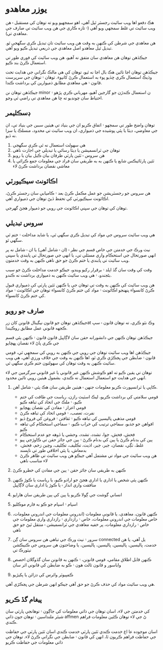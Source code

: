# يوزر معاهدو

هڪ دفعو اها ويب سائيٽ رجسٽر ٿيل آهي، اهو سمجهيو ويو ته توهان کي مستقبل ۾ هن ويب سائيٽ تي غلط سمجهي ويو آهي (۽ تازه ڪاري جي هن ويب سائيٽ تي صارف جي معاهدي تي).

هن معاهدي جي شرطن کي ڪنهن به وقت هن ويب سائيٽ تان تبديل ڪري سگهجي ٿو. تبديل ٿيل معاهدو اصل معاهدي جي ذريعي تبديل ڪيو ويو آهي.

جيڪڏهن توهان هن معاهدي سان متفق نه آهيو، هن ويب سائيٽ کي فوري طور تي استعمال ڪرڻ بند ڪيو.

جيڪڏهن توهان اڃا تائين هڪ بال اڃا نه ٿيو، توهان کي هي مالڪ نگراني جي هدايت تحت وڌيڪ استعمال ڪري ڇڏيو پوء به استعمال ڪرڻ کانپوء. توهان ۽ توهان جي سرپرست قانون ۽ هي معاهدي مطابق ذميوارين کي برداشت ڪندا.

جيڪڏهن توهان نن minor ن استعمال ڪندڙن جو گارجين آهيو، مهرباني ڪري پڙهو ۽ احتياط سان چونڊيو ته ڇا هن معاهدي تي راضي ٿي وڃو.

## ڊسڪليمر

توهان واضح طور تي سمجھو ۽ اتفاق ڪريو ان جي بنياد تي هيٺين سببن جي بنياد تي، ان جي معاوضي، ڊيٽا يا ٻئي پوشيده جي ذميواري، ان ويب سائيٽ تي محدود، منسلڪ يا سزا نه ڏيو.

1. هي سهولت استعمال نه ٿي ڪري سگهجي
1. توهان جي ٽرانسميشن يا ڊيٽا رسائي يا تبديلي جي اجازت ناهي
1. ھن سروس ۾ ٽئين پارٽي طرفان بيان ڪيل بيان يا رويو
1. ٽئين پارٽائيڪس شايع يا ڪنهن به به طريقي سان فراڊ جي معلومات جمع ڪرائي يا معاشي نقصان برداشت ڪرڻ لاء

## اڪائونٽ سيڪيورٽي

هن سروس جو رجسٽريشن جو عمل مڪمل ڪرڻ بعد ۽ ڪاميابي سان رجسٽر ڪرڻ، اڪائونٽ سيڪيورٽي کي تحفظ ڏيڻ توهان جي ذميواري آهي.

توهان کي توهان جي سڀني اڪائونٽ جي رويي جو ذميوار هجڻ گهرجي.

## سروس تبديلي

هي ويب سائيٽ سروس جي مواد کي تبديل ڪري سگهي ٿي، يا شايد مداخلت ۽ ختم ٿي سگهي ٿو.

نيٽ ورڪ جي خدمتن جي خاص قسم جي نظر ۾ (ان ۾ شامل آهي) يا ان ۾ شامل نه پر انهي صورتحال جي استحڪام واري مسئلي تي، يا انهي جي صورتحال تي پابندي يا سڀني ويب سائيٽ تي پابندي يا ختم ڪرڻ جو حق ناهي ڪنهن به وقت خدمتون.

وقت کي وقت سان گڏ اپلڊ ۽ برقرار رکيو ويندو، جيڪو خدمت مداخلت ڪرڻ جو سبب بڻجندو، ۽ هي ويب سائيٽ ڪنهن به ذميواري برداشت نه ڪندو.

هن ويب سائيٽ کي ڪنهن به وقت تي توهان جي يا ڪنهن ٽئين پارٽي کي ذميواري قبول ڪرڻ کانسواء پنهنجو اڪائونٽ ۽ مواد کي ختم ڪرڻ کانسواء توهان جي اڪائونٽ ۽ مواد کي ختم ڪرڻ کانسواء.

## صارف جو رويو

جيڪڏهن توهان جو قانون نيگينال قانونن کان زرat وڪ نٿو ڪري، ته توهان قانون ۾ سڀ ڪجهه قانوني عمل مطابق روڪيندا.

جيڪڏهن توهان ڪنهن جي دانشورانه حقن سان لاڳاپيل قانون قانون ۽ ڪنهن ٻئي قسم جي ڪري پاڻ لاء نقصان پهچايو

جيڪڏهن اها ويب سائيٽ توهان جي رويي جي ڪنهن به رويي کي سمجهي ٿي، قومي قانون ۽ ضابطن جي ڀڃڪڙي ڪري ٿو، اها ڪنهن به وقت جي خلاف ورزي آهي، هي ويب سائيٽ ڪنهن به وقت توهان کي سهولتون ختم ڪري سگهي ٿي.

توهان تي يقين ڪيو ته اهو ڪوشش ڪنهن غير قانوني يا غير قانوني سرگرمين جي لاء انهي جي هدايت جو استعمال استعمال نه ڪندي، بشمول هيٺين رويي تائين محدود.

1. ڪاپي يا ٽرانسپورٽ ڪريو معلومات جنهن ۾ هيٺين طريقن سان هڪ ٻئي ۾ شامل آهن.

   * قومي سلامتي کي برداشت ڪريو، ليڪ اسٽيٽ رازن، رياست جي طاقت کي ختم ڪيو، ۽ ملڪ جي اتحاد کي تباهه ڪيو
   * قومي اعزاز ۽ مفادن کي نقصان پهچايو
   * نفرت، تعصب، ۽ قومي اتحاد کي تباهه ڪرڻ
   * قومي مذهبي پاليسين کي تباهه ڪيو ۽ ثقافتن ۽ فروغن کي فروغ ڏيو
   * افواهن جو جذبو، سماجي ترتيب کي خراب ڪيو، ۽ سماجي استحڪام کي تباهه ڪيو
   * فحش، فحش، جوا، تشدد، تشدد، وحشي يا ڏوهه جو عدم استحڪام
   * ٻين کي بدنام ڪرڻ يا ٻين کي بدنام ڪرڻ ۽ ٻين جي جائز حقن تي ڪاوڙجي پيو
   * غلط، ٺڳي، نقصان، جبر، جبر، اذيت، تڪليف، تڪليف، وچين زخم، فحش، بدمعاش، يا ٻئي اخلاقي طور تي ناپسند
   * هن ويب سائيٽ جي مواد تي مشتمل آهي جيڪو هن ويب سائيٽ تي ظاهر ڪرڻ لاء مناسب ناهي

1. ڪنهن به طريقي سان جائز حقن ۽ ٻين جي مفادن کي خطرو ڪرڻ
1. ڪنهن ٻئي شخص يا اداري يا اداري هجڻ جو ارادو ڪيو، يا رياست يا ڪوڙ ڪنهن منافقت واري انداز ۾ يا ڪوڙ يا اداري سان لاڳاپيل
1. انساني گوشت جي ڳولا ڪريو يا ٻين کي ٻين طريقن سان هارايو
1. اسپام ۽ اسپام جو ڪو به فارم موڪليو
1. ڪنهن قانون، معاهدي، يا قانوني معلومات (اندروني معلومات جي اندروني معلومات، خاص معلومات جي اندروني معلومات، خاص ۽ رازداري ۽ رازداري واري معلومات جي خاص ۽ رازداري معلومات، پر خفيه معاهدي جي ٽرانسميشن ۾ منتقل ٿيڻ جو حق ناهي
1. سرور ۽ نيٽ ورڪ جي تباهي هن سروس سان ڳن connected يل آهي، يا هن خدمت، پاليسين، پاليسين، پاليسين، پاليسين، يا وضاحتون هن سروس جي ڪنيڪشن نيٽورڪ تي
1. ڪنهن قابل اطلاق مقامي، قومي قانونن، ۽ ڪنهن به قانونن سان گڏوگلان احصص واباسور و قانون ثالث هون ۽ ڪو به ضابطن کي قانوني اثر سان
1. ڪمپيوٽر وائرس کي ڊزائن يا پکيڙيو

هي ويب سائيٽ مواد کي حذف ڪرڻ جو حق آهي جيڪو انهن شرطن جي ڀڃڪڙي آهي.

## پيغام گڏ ڪريو

کي خدمتن جي لاء، اسان توهان جي ذاتي معلومات کي جاڳون ۽ توهانجي پارٽي سان شيئر ملنداسين ۽ توهان جون ذاتي affmen ڻ جي لاء توهان ڪئين معلومات فراهم ڪندي.

اسان موجوده عا اع خدمت ڪندي ٽئين پارٽي خدمت ڪندي اسان ٽئين پارٽي جي حفاظت جي حفاظت فراهم ڪريون ٿا، انهن کي قانون ۽ ضابطن جي نگراني ڪرڻ لاء. توهان جي ذاتي معلومات جي حفاظت ڪريو